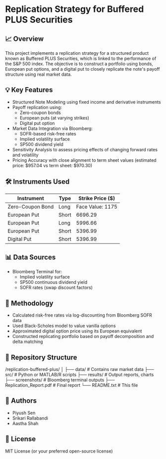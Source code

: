 
Replication Strategy for Buffered PLUS Securities
=================================================

📈 Overview
-----------
This project implements a replication strategy for a structured product known as Buffered PLUS Securities, which is linked to the performance of the S&P 500 index. The objective is to construct a portfolio using bonds, European put options, and a digital put to closely replicate the note's payoff structure using real market data.

💡 Key Features
---------------
- Structured Note Modeling using fixed income and derivative instruments
- Payoff replication using:
  - Zero-coupon bonds
  - European puts (at varying strikes)
  - Digital put option
- Market Data Integration via Bloomberg:
  - SOFR-based risk-free rates
  - Implied volatility surface
  - SP500 dividend yield
- Sensitivity Analysis to assess pricing effects of changing forward rates and volatility
- Pricing Accuracy with close alignment to term sheet values (estimated price: $957.04 vs term sheet: $970.30)

🛠️ Instruments Used
--------------------
| Instrument        | Type         | Strike Price ($) |
|------------------|--------------|------------------|
| Zero-Coupon Bond | Long         | Face Value: 1175 |
| European Put     | Short        | 6696.29          |
| European Put     | Long         | 5996.66          |
| European Put     | Short        | 5396.99          |
| Digital Put      | Short        | 5396.99          |

📊 Data Sources
---------------
- Bloomberg Terminal for:
  - Implied volatility surface
  - SP500 continuous dividend yield
  - SOFR rates (swap discount factors)

🧠 Methodology
--------------
- Calculated risk-free rates via log-discounting from Bloomberg SOFR data
- Used Black-Scholes model to value vanilla options
- Approximated digital option price using its European equivalent
- Constructed replicating portfolio based on payoff decomposition and delta matching

📁 Repository Structure
-----------------------------------
/replication-buffered-plus/
│
├── data/                  # Contains raw market data
├── src/                   # Python or MATLAB/R scripts
├── results/               # Output reports, charts
├── screenshots/           # Bloomberg terminal outputs
├── Replication_Report.pdf # Final report
└── README.txt             # This file

📌 Authors
----------
- Piyush Sen
- Srikari Rallabandi
- Aastha Shah

📄 License
----------
MIT License (or your preferred open-source license)
